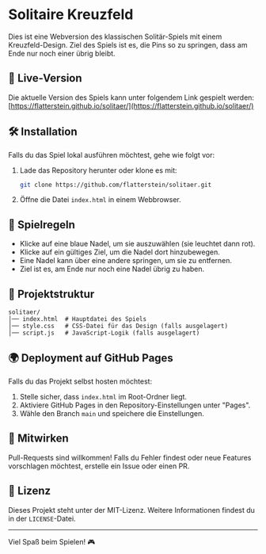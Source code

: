 # Solitaire Kreuzfeld

Dies ist eine Webversion des klassischen Solitär-Spiels mit einem Kreuzfeld-Design. Ziel des Spiels ist es, die Pins so zu springen, dass am Ende nur noch einer übrig bleibt.

## 🚀 Live-Version
Die aktuelle Version des Spiels kann unter folgendem Link gespielt werden:
[https://flatterstein.github.io/solitaer/](https://flatterstein.github.io/solitaer/)

## 🛠 Installation
Falls du das Spiel lokal ausführen möchtest, gehe wie folgt vor:
1. Lade das Repository herunter oder klone es mit:
   ```sh
   git clone https://github.com/flatterstein/solitaer.git
   ```
2. Öffne die Datei `index.html` in einem Webbrowser.

## 📜 Spielregeln
- Klicke auf eine blaue Nadel, um sie auszuwählen (sie leuchtet dann rot).
- Klicke auf ein gültiges Ziel, um die Nadel dort hinzubewegen.
- Eine Nadel kann über eine andere springen, um sie zu entfernen.
- Ziel ist es, am Ende nur noch eine Nadel übrig zu haben.

## 📂 Projektstruktur
```
solitaer/
│── index.html  # Hauptdatei des Spiels
│── style.css   # CSS-Datei für das Design (falls ausgelagert)
│── script.js   # JavaScript-Logik (falls ausgelagert)
```

## 🌍 Deployment auf GitHub Pages
Falls du das Projekt selbst hosten möchtest:
1. Stelle sicher, dass `index.html` im Root-Ordner liegt.
2. Aktiviere GitHub Pages in den Repository-Einstellungen unter "Pages".
3. Wähle den Branch `main` und speichere die Einstellungen.

## 🤝 Mitwirken
Pull-Requests sind willkommen! Falls du Fehler findest oder neue Features vorschlagen möchtest, erstelle ein Issue oder einen PR.

## 📜 Lizenz
Dieses Projekt steht unter der MIT-Lizenz. Weitere Informationen findest du in der `LICENSE`-Datei.

---
Viel Spaß beim Spielen! 🎮

